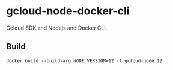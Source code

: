 # gcloud-node-docker-cli

Gcloud SDK and Nodejs and Docker CLI.

## Build

```
docker build --build-arg NODE_VERSION=12 -t gcloud-node:12 .
```
